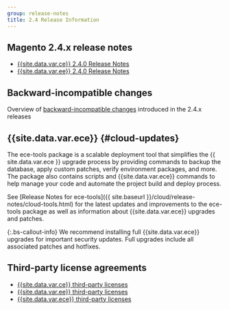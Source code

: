 ```yaml
---
group: release-notes
title: 2.4 Release Information
---
```


## Magento 2.4.x release notes

*  [{{site.data.var.ce}} 2.4.0 Release Notes]({{page.baseurl}}/release-notes/release-notes-2-4-0-open-source.html)
*  [{{site.data.var.ee}} 2.4.0 Release Notes]({{page.baseurl}}/release-notes/release-notes-2-4-0-commerce.html)

## Backward-incompatible changes

Overview of [backward-incompatible changes]({{page.baseurl}}/release-notes/backward-incompatible-changes/index.html) introduced in the 2.4.x releases

## {{site.data.var.ece}} {#cloud-updates}

The ece-tools package is a scalable deployment tool that simplifies the {{ site.data.var.ece }} upgrade process by providing commands to backup the database, apply custom patches, verify environment packages, and more. The package also contains scripts and {{site.data.var.ece}} commands to help manage your code and automate the project build and deploy process.

See [Release Notes for ece-tools]({{ site.baseurl }}/cloud/release-notes/cloud-tools.html) for the latest updates and improvements to the ece-tools package as well as information about {{site.data.var.ece}} upgrades and patches.

{:.bs-callout-info}
We recommend installing full {{site.data.var.ece}} upgrades for important security updates. Full upgrades include all associated patches and hotfixes.

## Third-party license agreements

*  [{{site.data.var.ce}} third-party licenses]({{page.baseurl}}/release-notes/packages-open-source.html)
*  [{{site.data.var.ee}} third-party licenses]({{page.baseurl}}/release-notes/packages-commerce.html)
*  [{{site.data.var.ece}} third-party licenses]({{page.baseurl}}/release-notes/packages-cloud.html)

